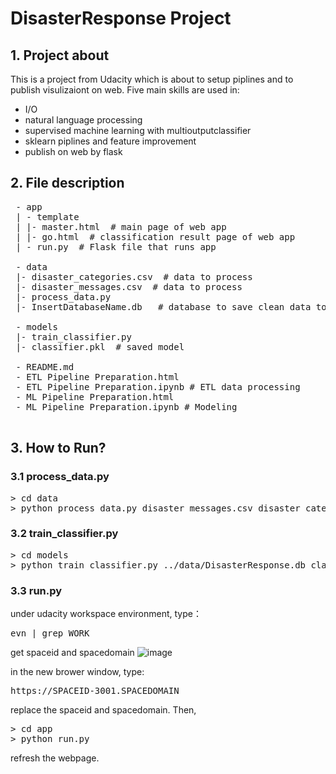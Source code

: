 # DisasterResponse Project

## 1. Project about
This is a project from Udacity which is about to setup piplines and to publish visulizaiont on web. Five main skills are used in:
  - I/O
  - natural language processing
  - supervised machine learning with multioutputclassifier
  - sklearn piplines and feature improvement
  - publish on web by flask
  
 ## 2. File description
 
<pre>
 - app
 | - template
 | |- master.html  # main page of web app
 | |- go.html  # classification result page of web app
 | - run.py  # Flask file that runs app

 - data
 |- disaster_categories.csv  # data to process 
 |- disaster_messages.csv  # data to process
 |- process_data.py
 |- InsertDatabaseName.db   # database to save clean data to

 - models
 |- train_classifier.py
 |- classifier.pkl  # saved model 

 - README.md
 - ETL Pipeline Preparation.html 
 - ETL Pipeline Preparation.ipynb # ETL data processing
 - ML Pipeline Preparation.html
 - ML Pipeline Preparation.ipynb # Modeling 
 </pre>

## 3. How to Run?
### 3.1 process_data.py
<pre>
> cd data
> python process_data.py disaster_messages.csv disaster_categories.csv DisasterResponse.db
</pre>

### 3.2 train_classifier.py
<pre>
> cd models
> python train_classifier.py ../data/DisasterResponse.db classifier.pkl
</pre>

### 3.3 run.py
under udacity workspace environment, type：
<pre>
evn | grep WORK
</pre>
get spaceid and spacedomain
![image](https://s3.cn-north-1.amazonaws.com.cn/u-img/8090fa27-82d0-4a02-8cf0-1d60cfe87c97)

in the new brower window, type:
<pre>
https://SPACEID-3001.SPACEDOMAIN
</pre>
replace the spaceid and spacedomain. Then,

<pre>
> cd app
> python run.py
</pre>

refresh the webpage.


